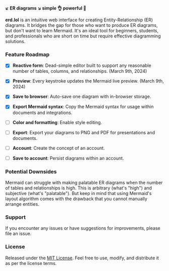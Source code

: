 **↙️ ER diagrams ↘️ simple 👌 powerful 💪**

**erd.lol** is an intuitive web interface for creating Entity-Relationship (ER) diagrams. It bridges the gap for those who want to produce ER diagrams, but don't want to learn Mermaid. It's an ideal tool for beginners, students, and professionals who are short on time but require effective diagramming solutions.

### Feature Roadmap

- [x] **Reactive form**: Dead-simple editor built to support any reasonable number of tables, columns, and relationships. (March 9th, 2024)
- [x] **Preview**: Every keystroke updates the Mermaid live preview. (March 9th, 2024)
- [x] **Save to browser**: Auto-save one diagram with in-browser storage.
- [x] **Export Mermaid syntax**: Copy the Mermaid syntax for usage within documents and integrations.
- [ ] **Color and formatting**: Enable style editing.
- [ ] **Export**: Export your diagrams to PNG and PDF for presentations and documents.
- [ ] **Account**: Create the concept of an account.
- [ ] **Save to account**: Persist diagrams within an account.


### Potential Downsides

Mermaid can struggle with making palatable ER diagrams when the number of tables and relationships is high. This is arbitrary (what's "high") and subjective (what's "palatable"). But keep in mind that using Mermaid's layout algorithm comes with the drawback that you cannot manually arrange entities.

### Support

If you encounter any issues or have suggestions for improvements, please file an issue.

### License

Released under the [MIT License](LICENSE). Feel free to use, modify, and distribute it as per the license terms.
